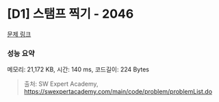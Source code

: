 # [D1] 스탬프 찍기 - 2046 

[문제 링크](https://swexpertacademy.com/main/code/problem/problemDetail.do?contestProbId=AV5QKdT6AyYDFAUq) 

### 성능 요약

메모리: 21,172 KB, 시간: 140 ms, 코드길이: 224 Bytes



> 출처: SW Expert Academy, https://swexpertacademy.com/main/code/problem/problemList.do